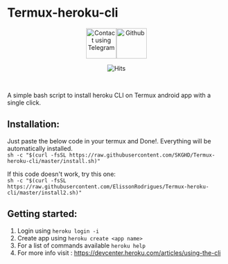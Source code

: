# Termux-heroku-cli
<center>
 <a href="https://t.me/skghd1"><img src='https://upload.wikimedia.org/wikipedia/commons/8/82/Telegram_logo.svg' height="70" alt="Contact using Telegram"/></a><a href="https://github.com/SKGHD/Termux-heroku-cli/"><img src='https://upload.wikimedia.org/wikipedia/commons/thumb/9/95/Font_Awesome_5_brands_github.svg/800px-Font_Awesome_5_brands_github.svg.png' height="70" alt="Github"/></a>

![Hits](https://hitcounter.pythonanywhere.com/count/tag.svg?url=https%3A%2F%2Fgithub.com%2FSKGHD%2FTermux-heroku-cli)
</center>
<br>

 A simple bash script to install heroku CLI on Termux android app with a single click.

## Installation:
Just paste the below code in your termux and Done!. Everything will be automatically installed. <br>
```sh -c "$(curl -fsSL https://raw.githubusercontent.com/SKGHD/Termux-heroku-cli/master/install.sh)"```

If this code doesn't work, try this one: <br>
```sh -c "$(curl -fsSL https://raw.githubusercontent.com/ElissonRodrigues/Termux-heroku-cli/master/install2.sh)"```

## Getting started:
1. Login using ```heroku login -i```
2. Create app using ```heroku create <app name>```
3. For a list of commands available ```heroku help```
4. For more info visit : https://devcenter.heroku.com/articles/using-the-cli
